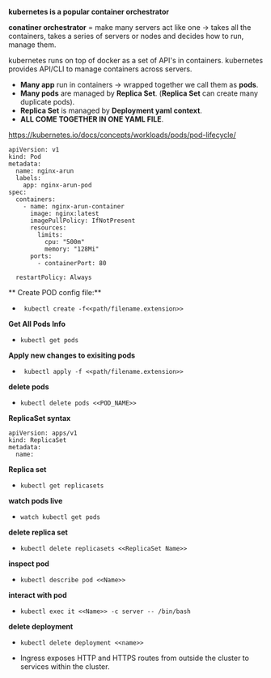 **kubernetes is a popular container orchestrator**

**conatiner orchestrator** =  make many servers act like one -> takes all the containers, takes a series of servers or nodes and decides how to run, manage them.

kubernetes runs on top of docker as a set of API's in containers.
kubernetes provides API/CLI to manage containers across servers.



- **Many app** run in containers -> wrapped together we call them as **pods**.
- **Many pods** are managed by **Replica Set**. (****Replica Set**** can create many duplicate pods).
- **Replica Set** is managed by **Deployment yaml context**.
- **ALL COME TOGETHER IN ONE YAML FILE**.


https://kubernetes.io/docs/concepts/workloads/pods/pod-lifecycle/

```
apiVersion: v1
kind: Pod
metadata:
  name: nginx-arun
  labels:
    app: nginx-arun-pod
spec:
  containers:
    - name: nginx-arun-container
      image: nginx:latest
      imagePullPolicy: IfNotPresent
      resources:
        limits:
          cpu: "500m"
          memory: "128Mi"
      ports:
        - containerPort: 80

  restartPolicy: Always
```
**
Create POD config file:**
- ` kubectl create -f<<path/filename.extension>>`

**Get All Pods Info**
- `kubectl get pods`

**Apply new changes to exisiting pods**
- ` kubectl apply -f <<path/filename.extension>>`

**delete pods**
- `kubectl delete pods <<POD_NAME>>`


**ReplicaSet syntax**
```
apiVersion: apps/v1
kind: ReplicaSet
metadata:
  name:
```

**Replica set**
- `kubectl get replicasets`

**watch pods  live**
- `watch kubectl get pods`

**delete replica set**
- `kubectl delete replicasets <<ReplicaSet Name>>`

**inspect pod**
- `kubectl describe pod <<Name>>`

**interact with pod**
- `kubectl exec it <<Name>> -c server -- /bin/bash`

**delete deployment**
- `kubectl delete deployment <<name>>`

- Ingress exposes HTTP and HTTPS routes from outside the cluster to services within the cluster.
